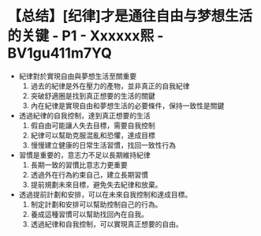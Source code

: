 # 【总结】[纪律]才是通往自由与梦想生活的关键 - P1 - Xxxxxx熙 - BV1gu411m7YQ

-   紀律對於實現自由與夢想生活至關重要
    1.  過去的紀律是外在壓力的產物，並非真正的自我紀律
    2.  突破舒適圈是找到真正想要的生活的關鍵
    3.  內在紀律是實現自由和夢想生活的必要條件，保持一致性是關鍵
-   透過紀律的自我控制，達到真正想要的生活
    1.  假自由可能讓人失去目標，需要自我控制
    2.  紀律可以幫助克服混亂和恐懼，達成目標
    3.  慢慢建立健康的日常生活習慣，找回一致性行為
-   習慣是重要的，意志力不足以長期維持紀律
    1.  長期一致的習慣比意志力更重要
    2.  透過外在行為約束自己，建立長期習慣
    3.  提前規劃未來目標，避免失去紀律和放棄。
-   透過提前計劃和安排，可以在未來自我控制和達成目標。
    1.  制定計劃和安排可以幫助控制自己的行為。
    2.  養成這種習慣可以幫助找回內在自我。
    3.  透過紀律和自我控制，可以實現真正想要的自由。